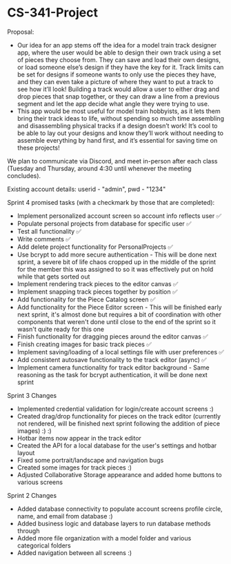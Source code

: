 # CS-341-Project

Proposal:

- Our idea for an app stems off the idea for a model train track designer app, where the user would be able to design their own track using a set of pieces they choose from. They can save and load their own designs, or load someone else’s design if they have the key for it. Track limits can be set for designs if someone wants to only use the pieces they have, and they can even take a picture of where they want to put a track to see how it’ll look! Building a track would allow a user to either drag and drop pieces that snap together, or they can draw a line from a previous segment and let the app decide what angle they were trying to use.
- This app would be most useful for model train hobbyists, as it lets them bring their track ideas to life, without spending so much time assembling and disassembling physical tracks if a design doesn’t work! It’s cool to be able to lay out your designs and know they’ll work without needing to assemble everything by hand first, and it’s essential for saving time on these projects!

We plan to communicate via Discord, and meet in-person after each class (Tuesday and Thursday, around 4:30 until whenever the meeting concludes).

Existing account details: userid - "admin", pwd - "1234"

Sprint 4 promised tasks (with a checkmark by those that are completed):

- Implement personalized account screen so account info reflects user ✅
- Populate personal projects from database for specific user ✅
- Test all functionality ✅
- Write comments ✅
- Add delete project functionality for PersonalProjects ✅
- Use bcrypt to add more secure authentication - This will be done next sprint, a severe bit of life chaos cropped up in the middle of the sprint for the member this was assigned to so it was effectively put on hold while that gets sorted out
- Implement rendering track pieces to the editor canvas ✅
- Implement snapping track pieces together by position ✅
- Add functionality for the Piece Catalog screen ✅
- Add functionality for the Piece Editor screen - This will be finished early next sprint, it's almost done but requires a bit of coordination with other components that weren't done until close to the end of the sprint so it wasn't quite ready for this one
- Finish functionality for dragging pieces around the editor canvas ✅
- Finish creating images for basic track pieces ✅
- Implement saving/loading of a local settings file with user preferences ✅
- Add consistent autosave functionality to the track editor (async) ✅
- Implement camera functionality for track editor background - Same reasoning as the task for bcrypt authentication, it will be done next sprint

Sprint 3 Changes
- Implemented credential validation for login/create account screens :)
- Created drag/drop functionality for pieces on the track editor (currently not rendered, will be finished next sprint following the addition of piece images) :) :)
- Hotbar items now appear in the track editor
- Created the API for a local database for the user's settings and hotbar layout
- Fixed some portrait/landscape and navigation bugs
- Created some images for track pieces :)
- Adjusted Collaborative Storage appearance and added home buttons to various screens

Sprint 2 Changes
- Added database connectivity to populate account screens profile circle, name, and email from database :)
- Added business logic and database layers to run database methods through
- Added more file organization with a model folder and various categorical folders
- Added navigation between all screens :)
